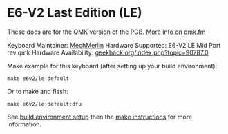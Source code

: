 # E6-V2 Last Edition (LE)

These docs are for the QMK version of the PCB. [More info on qmk.fm](http://qmk.fm/)

Keyboard Maintainer: [MechMerlin](https://github.com/mechmerlin)
Hardware Supported: E6-V2 LE Mid Port rev.qmk
Hardware Availability: [geekhack.org/index.php?topic=90787.0](https://geekhack.org/index.php?topic=90787.0)

Make example for this keyboard (after setting up your build environment):

    make e6v2/le:default

Or to make and flash:

    make e6v2/le:default:dfu

See [build environment setup](https://docs.qmk.fm/build_environment_setup.html) then the [make instructions](https://docs.qmk.fm/make_instructions.html) for more information.